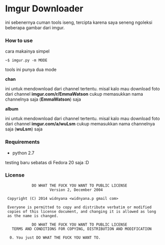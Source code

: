 Imgur Downloader
================

ini sebenernya cuman tools iseng, tercipta karena saya seneng ngoleksi beberapa gambar dari imgur.

### How to use

cara makainya simpel

`~$ imgur.py -m MODE`

tools ini punya dua mode

__chan__

ini untuk mendownload dari channel tertentu. misal kalo mau download foto dari channel __imgur.com/r/EmmaWatson__ cukup memasukkan nama channelnya saja (__EmmaWatson__) saja

__album__

ini untuk mendownload dari channel tertentu. misal kalo mau download foto dari channel __imgur.com/a/wuLsm__ cukup memasukkan nama channelnya saja (__wuLsm__) saja

### Requirements

* python 2.7

testing baru sebatas di Fedora 20 saja :D

### License

```
            DO WHAT THE FUCK YOU WANT TO PUBLIC LICENSE
                    Version 2, December 2004

 Copyright (C) 2014 widnyana <widnyana.p gmail com>

 Everyone is permitted to copy and distribute verbatim or modified
 copies of this license document, and changing it is allowed as long
 as the name is changed.

            DO WHAT THE FUCK YOU WANT TO PUBLIC LICENSE
   TERMS AND CONDITIONS FOR COPYING, DISTRIBUTION AND MODIFICATION

  0. You just DO WHAT THE FUCK YOU WANT TO.
```